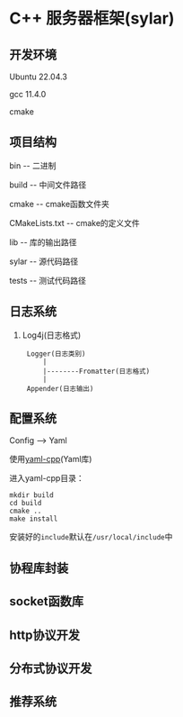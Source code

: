 # C++ 服务器框架(sylar)

## 开发环境
Ubuntu 22.04.3

gcc 11.4.0

cmake

## 项目结构
bin -- 二进制

build -- 中间文件路径

cmake -- cmake函数文件夹

CMakeLists.txt -- cmake的定义文件

lib -- 库的输出路径

sylar -- 源代码路径

tests -- 测试代码路径

## 日志系统
1. Log4j(日志格式)

        Logger(日志类别)
            |
            |--------Fromatter(日志格式)
            |
        Appender(日志输出)

## 配置系统

Config --> Yaml

使用[yaml-cpp](https://github.com/jbeder/yaml-cpp/releases/tag/0.8.0)(Yaml库)

进入yaml-cpp目录：

```
mkdir build
cd build
cmake ..
make install
```

安装好的`include`默认在`/usr/local/include`中

## 协程库封装

## socket函数库

## http协议开发

## 分布式协议开发

## 推荐系统
